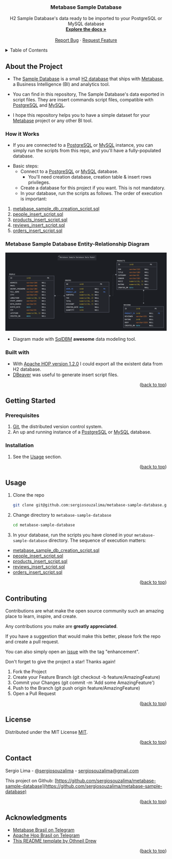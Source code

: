 <div id="top"></div>
<!--
*** Thanks for checking out this README file.
*** If you have a suggestion, please fork the repo and create a pull request
*** or open an issue with the tag "enhancement".
*** Don't forget to give the project a star!
*** Thank you!
-->

<div align="center">
<h3 align="center">Metabase Sample Database</h3>
  <p align="center">
    H2 Sample Database's data ready to be imported to your PostgreSQL or MySQL database
    <br />
    <a href="https://github.com/sergiosouzalima/metabase-sample-database">
    <strong>Explore the docs »</strong></a>
    <br />
    <br />
    <a href="https://github.com/sergiosouzalima/metabase-sample-database/issues">Report Bug</a>
    ·
    <a href="https://github.com/sergiosouzalima/metabase-sample-database/issues">Request Feature</a>
  </p>
</div>

<!-- TABLE OF CONTENTS -->
<details>
  <summary>Table of Contents</summary>
  <ol>
    <li>
      <a href="#about-the-project">About the Project</a>
      <ul>
        <li><a href="#how-it-works">How it works</a></li>
        <li><a href="#database-diagram">Database Entity-Relationship Diagram</a></li>
        <li><a href="#built-with">Built with</a></li>
      </ul>
    </li>
    <li>
      <a href="#getting-started">Getting Started</a>
      <ul>
        <li><a href="#prerequisites">Prerequisites</a></li>
        <li><a href="#installation">Installation</a></li>
      </ul>
    </li>
    <li><a href="#usage">Usage</a></li>
    <li><a href="#contributing">Contributing</a></li>
    <li><a href="#license">License</a></li>
    <li><a href="#contact">Contact</a></li>
    <li><a href="#acknowledgments">Acknowledgments</a></li>
  </ol>
</details>

<!-- ABOUT THE PROJECT -->

<div id="about-the-project"></div>


## About the Project

* The <a href="https://www.metabase.com/glossary/sample_database" target="_blank">Sample Database</a> is a small <a href="https://www.h2database.com/html/main.html" target="_blank">H2 database</a> that ships with <a href="https://www.metabase.com" target="_blank">Metabase</a>, a Business Intelligence (BI) and analytics tool.

* You can find in this repository, The Sample Database's data exported in script files. They are insert commands script files, compatible with <a href="https://www.postgresql.org" target="_blank">PostgreSQL</a> and <a href="https://www.mysql.com" target="_blank">MySQL</a>.

* I hope this repository helps you to have a simple dataset for your <a href="https://www.metabase.com" target="_blank">Metabase</a> project or any other BI tool.

<div id="how-it-works"></div>

### How it Works

* If you are connected to a <a href="https://www.postgresql.org" target="_blank">PostgreSQL</a> or <a href="https://www.mysql.com" target="_blank">MySQL</a> instance, you can simply run the scripts from this repo, and you'll have a fully-populated database.

- Basic steps:
  - Connect to a <a href="https://www.postgresql.org" target="_blank">PostgreSQL</a> or <a href="https://www.mysql.com" target="_blank">MySQL</a> database.
    - You'll need creation database, creation table & insert rows privileges.
  - Create a database for this project if you want. This is not mandatory.
  - In your database, run the scripts as follows. The order of execution is important:
1. <a href="https://github.com/sergiosouzalima/metabase-sample-database/blob/master/metabase_sample_db_creation_script.sql">metabase_sample_db_creation_script.sql</a>
2. <a href="https://github.com/sergiosouzalima/metabase-sample-database/blob/master/people_insert_script.sql">people_insert_script.sql</a>
3. <a href="https://github.com/sergiosouzalima/metabase-sample-database/blob/master/products_insert_script.sql">products_insert_script.sql</a>
4. <a href="https://github.com/sergiosouzalima/metabase-sample-database/blob/master/reviews_insert_script.sql">reviews_insert_script.sql</a>
5. <a href="https://github.com/sergiosouzalima/metabase-sample-database/blob/master/orders_insert_script.sql">orders_insert_script.sql</a>

<div id="database-diagram"></div>

### Metabase Sample Database Entity-Relationship Diagram

![Metabase Sample Database ERD](metabase_sample_database_mer.png "Metabase Sample Database ERD")

* Diagram made with <a href="https://sqldbm.com">SqlDBM</a> **awesome** data modeling tool.

<div id="built-with"></div>

### Built with

* With <a href="https://hop.apache.org" target="_blank">Apache HOP version 1.2.0</a> I could export all the existent data from H2 database.
* <a href="https://dbeaver.io" target="_blank">DBeaver</a> was useful to generate insert script files.

<p align="right">(<a href="#top">back to top</a>)</p>


<!-- GETTING STARTED -->
## Getting Started

<div id="prerequisites"></div>

### Prerequisites

1. <a href="https://git-scm.com" target="_blank">Git</a>, the distributed version control system.
2. An up and running instance of a <a href="https://www.postgresql.org" target="_blank">PostgreSQL</a> or <a href="https://www.mysql.com" target="_blank">MySQL</a> database.

<div id="installation"></div>

### Installation

1. See the <a href="#usage">Usage</a> section.

<p align="right">(<a href="#top">back to top</a>)</p>

<!-- USAGE EXAMPLES -->

<div id="usage"></div>

## Usage

1. Clone the repo
   ```sh
   git clone git@github.com:sergiosouzalima/metabase-sample-database.git
   ```
2. Change directory to `metabase-sample-database`
   ```sh
   cd metabase-sample-database
   ```
3. In your database, run the scripts you have cloned in your `metabase-sample-database` directory. The sequence of execution matters:
  - <a href="https://github.com/sergiosouzalima/metabase-sample-database/blob/master/metabase_sample_db_creation_script.sql">metabase_sample_db_creation_script.sql</a>
  - <a href="https://github.com/sergiosouzalima/metabase-sample-database/blob/master/people_insert_script.sql">people_insert_script.sql</a>
  - <a href="https://github.com/sergiosouzalima/metabase-sample-database/blob/master/products_insert_script.sql">products_insert_script.sql</a>
  - <a href="https://github.com/sergiosouzalima/metabase-sample-database/blob/master/reviews_insert_script.sql">reviews_insert_script.sql</a>
  - <a href="https://github.com/sergiosouzalima/metabase-sample-database/blob/master/orders_insert_script.sql">orders_insert_script.sql</a>


<p align="right">(<a href="#top">back to top</a>)</p>

<!-- CONTRIBUTING -->

<div id="contributing"></div>

## Contributing

Contributions are what make the open source community such an amazing place to learn, inspire, and create.

Any contributions you make are **greatly appreciated**.

If you have a suggestion that would make this better, please fork the repo and create a pull request.

You can also simply open an <a href="https://github.com/sergiosouzalima/metabase-sample-database/issues">issue</a> with the tag "enhancement".

Don't forget to give the project a star! Thanks again!

1. Fork the Project
2. Create your Feature Branch (git checkout -b feature/AmazingFeature)
3. Commit your Changes (git commit -m 'Add some AmazingFeature')
4. Push to the Branch (git push origin feature/AmazingFeature)
5. Open a Pull Request

<p align="right">(<a href="#top">back to top</a>)</p>

<!-- LICENSE -->

<div id="license"></div>

## License

Distributed under the MIT License <a href="https://www.google.com/search?q=MIT+license&sxsrf=ALiCzsau_v3Gey9rKHFZXjAtM7pfNTQgzg%3A1657904235316&ei=a5zRYvH-EtSf5OUPkv2byA0&ved=0ahUKEwix4JHIrvv4AhXUD7kGHZL-BtkQ4dUDCA0&uact=5&oq=MIT+license&gs_lcp=Cgdnd3Mtd2l6EAMyBAgAEEMyBQgAEMsBMgUIABDLATIICAAQyQMQywEyBQgAEMsBMgUIABDLATIFCAAQywEyBQgAEIAEMgUIABCABDIFCAAQgAQ6BwgAEEcQsAM6CggAEOQCELADGAE6DAguEMgDELADEEMYAjoPCC4Q1AIQyAMQsAMQQxgCOgQILhBDOgoILhDHARDRAxBDOgoILhDHARCvARBDOgsILhCABBDHARDRAzoLCC4QgAQQxwEQrwE6DQguEMcBENEDEAoQywFKBAhBGABKBAhGGAFQ2AZYrBZgsCZoAXABeACAAYYCiAGuCZIBBTAuNy4xmAEAoAEByAEPwAEB2gEGCAEQARgJ2gEGCAIQARgI&sclient=gws-wiz">MIT</a>.

<p align="right">(<a href="#top">back to top</a>)</p>

<!-- CONTACT -->

<div id="contact"></div>

## Contact

Sergio Lima - [@sergiosouzalima](https://twitter.com/sergiosouzalima) - sergiosouzalima@gmail.com

This project on Github: [https://github.com/sergiosouzalima/metabase-sample-database](https://github.com/sergiosouzalima/metabase-sample-database)

<p align="right">(<a href="#top">back to top</a>)</p>

<!-- ACKNOWLEDGMENTS -->

<div id="acknowledgments"></div>

## Acknowledgments

* [Metabase Brasil on Telegram](https://t.me/metabasebrasil)
* [Apache Hop Brasil on Telegram](https://t.me/apachehop)
* [This README template by Othneil Drew](https://github.com/othneildrew/Best-README-Template)

<p align="right">(<a href="#top">back to top</a>)</p>
